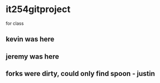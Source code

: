# it254gitproject
for class

## kevin was here
## jeremy was here
## forks were dirty, could only find spoon - justin